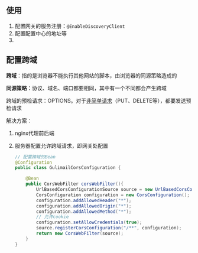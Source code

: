 ## 使用

1. 配置网关的服务注册：`@EnableDiscoveryClient`
2. 配置配置中心的地址等
3. 

## 配置跨域

**跨域**：指的是浏览器不能执行其他网站的脚本，由浏览器的同源策略造成的

**同源策略**：协议、域名、端口都要相同，其中有一个不同都会产生跨域

跨域的预检请求：OPTIONS。对于[非简单请求](https://developer.mozilla.org/zh-CN/docs/Web/HTTP/CORS)（PUT、DELETE等），都要发送预检请求

解决方案：

1. nginx代理前后端

2. 服务器配置允许跨域请求，即网关处配置

   ```java
   // 配置跨域的Bean
   @Configuration
   public class GulimailCorsConfiguration {
   
       @Bean
       public CorsWebFilter corsWebFilter(){
           UrlBasedCorsConfigurationSource source = new UrlBasedCorsConfigurationSource();
           CorsConfiguration configuration = new CorsConfiguration();
           configuration.addAllowedHeader("*");
           configuration.addAllowedOrigin("*");
           configuration.addAllowedMethod("*");
           // 允许cookie
           configuration.setAllowCredentials(true);
           source.registerCorsConfiguration("/**", configuration);
           return new CorsWebFilter(source);
       }
   }
   ```

   